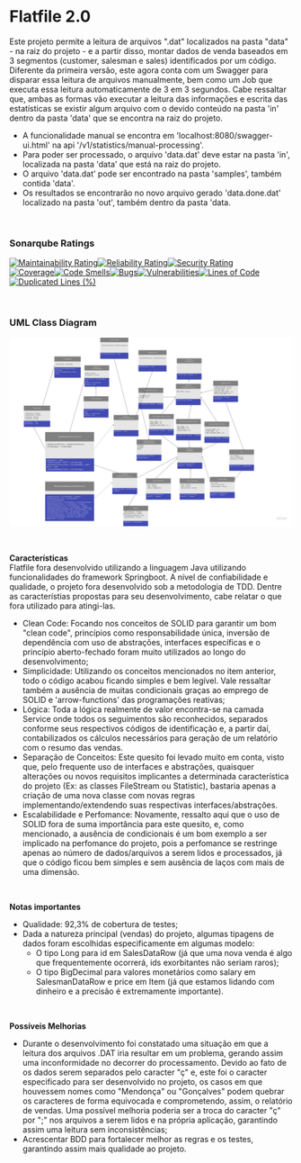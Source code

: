 # Flatfile 2.0

Este projeto permite a leitura de arquivos ".dat" localizados na pasta "data" - na raiz do projeto - e a partir disso, montar dados de venda baseados em 3 segmentos (customer, salesman e sales) identificados por um código.
Diferente da primeira versão, este agora conta com um Swagger para disparar essa leitura de arquivos manualmente, bem como um Job que executa essa leitura automaticamente de 3 em 3 segundos. Cabe ressaltar que, ambas as formas vão executar a leitura das informações e escrita das estatísticas se existir algum arquivo com o devido conteúdo na pasta 'in' dentro da pasta 'data' que se encontra na raiz do projeto.
- A funcionalidade manual se encontra em 'localhost:8080/swagger-ui.html' na api '/v1/statistics/manual-processing'.
- Para poder ser processado, o arquivo 'data.dat' deve estar na pasta 'in', localizada na pasta 'data' que está na raiz do projeto.
- O arquivo 'data.dat' pode ser encontrado na pasta 'samples', também contida 'data'.
- Os resultados se encontrarão no novo arquivo gerado 'data.done.dat' localizado na pasta 'out', também dentro da pasta 'data.

<br/>

### Sonarqube Ratings
[![Maintainability Rating](https://sonarcloud.io/api/project_badges/measure?project=renanlopesluis_flatfile2&metric=sqale_rating)](https://sonarcloud.io/dashboard?id=renanlopesluis_flatfile2)[![Reliability Rating](https://sonarcloud.io/api/project_badges/measure?project=renanlopesluis_flatfile2&metric=reliability_rating)](https://sonarcloud.io/dashboard?id=renanlopesluis_flatfile2)[![Security Rating](https://sonarcloud.io/api/project_badges/measure?project=renanlopesluis_flatfile2&metric=security_rating)](https://sonarcloud.io/dashboard?id=renanlopesluis_flatfile2)
<br/>
[![Coverage](https://sonarcloud.io/api/project_badges/measure?project=renanlopesluis_flatfile2&metric=coverage)](https://sonarcloud.io/dashboard?id=renanlopesluis_flatfile2)[![Code Smells](https://sonarcloud.io/api/project_badges/measure?project=renanlopesluis_flatfile2&metric=code_smells)](https://sonarcloud.io/dashboard?id=renanlopesluis_flatfile2)[![Bugs](https://sonarcloud.io/api/project_badges/measure?project=renanlopesluis_flatfile2&metric=bugs)](https://sonarcloud.io/dashboard?id=renanlopesluis_flatfile2)[![Vulnerabilities](https://sonarcloud.io/api/project_badges/measure?project=renanlopesluis_flatfile2&metric=vulnerabilities)](https://sonarcloud.io/dashboard?id=renanlopesluis_flatfile2)[![Lines of Code](https://sonarcloud.io/api/project_badges/measure?project=renanlopesluis_flatfile2&metric=ncloc)](https://sonarcloud.io/dashboard?id=renanlopesluis_flatfile2)[![Duplicated Lines (%)](https://sonarcloud.io/api/project_badges/measure?project=renanlopesluis_flatfile2&metric=duplicated_lines_density)](https://sonarcloud.io/dashboard?id=renanlopesluis_flatfile2)

<br/>

### UML Class Diagram
![alt text](https://github.com/renanlopesluis/flatfile2/blob/master/UML%20Diagram.jpg)

<br/>

**Características**
<br/>
Flatfile fora desenvolvido utilizando a linguagem Java utilizando funcionalidades do framework Springboot. A nível de confiabilidade e qualidade, o projeto fora desenvolvido sob a metodologia de TDD. Dentre as característias propostas para seu desenvolvimento, cabe relatar o que fora utilizado para atingi-las.
<br/>
- Clean Code: Focando nos conceitos de SOLID para garantir um bom "clean code", princípios como responsabilidade única, inversão de dependência com uso de abstrações, interfaces específicas e o princípio aberto-fechado foram muito utilizados ao longo do desenvolvimento;
- Simplicidade: Utilizando os conceitos mencionados no item anterior, todo o código acabou ficando simples e bem legível. Vale ressaltar também a ausência de muitas condicionais graças ao emprego de SOLID e 'arrow-functions' das programações reativas;
- Lógica: Toda a lógica realmente de valor encontra-se na camada Service onde todos os seguimentos são reconhecidos, separados conforme seus respectivos códigos de identificação e, a partir daí, contabilizados os cálculos necessários para geração de um relatório com o resumo das vendas.
- Separação de Conceitos: Este quesito foi levado muito em conta, visto que, pelo frequente uso de interfaces e abstrações, quaisquer alterações ou novos requisitos implicantes a determinada característica do projeto (Ex: as classes FileStream ou Statistic), bastaria apenas a criação de uma nova classe com novas regras implementando/extendendo suas respectivas interfaces/abstrações.
- Escalabilidade e Perfomance: Novamente, ressalto aqui que o uso de SOLID fora de suma importância para este quesito, e, como mencionado, a ausência de condicionais é um bom exemplo a ser implicado na perfomance do projeto, pois a perfomance se restringe apenas ao número de dados/arquivos a serem lidos e processados, já que o código ficou bem simples e sem ausência de laços com mais de uma dimensão.
<br/>

**Notas importantes**
- Qualidade: 92,3% de cobertura de testes;
- Dada a natureza principal (vendas) do projeto, algumas tipagens de dados foram escolhidas especificamente em algumas modelo:
  - O tipo Long para id em SalesDataRow (já que uma nova venda é algo que frequentemente ocorrerá, ids exorbitantes não seriam raros);
  - O tipo BigDecimal para valores monetários como salary em SalesmanDataRow e price em Item (já que estamos lidando com dinheiro e a precisão é extremamente importante).
<br/>

**Possíveis Melhorias**
- Durante o desenvolvimento foi constatado uma situação em que a leitura dos arquivos .DAT iria resultar em um problema, gerando assim uma inconformidade no decorrer do processamento. Devido ao fato de os dados serem separados pelo caracter "ç" e, este foi o caracter especificado para ser desenvolvido no projeto, os casos em que houvessem nomes como "Mendonça" ou "Gonçalves" podem quebrar os caracteres de forma equivocada e comprometendo, assim, o relatório de vendas. Uma possível melhoria poderia ser a troca do caracter "ç" por ";" nos arquivos a serem lidos e na própria aplicação, garantindo assim uma leitura sem inconsistências;
- Acrescentar BDD para fortalecer melhor as regras e os testes, garantindo assim mais qualidade ao projeto.

